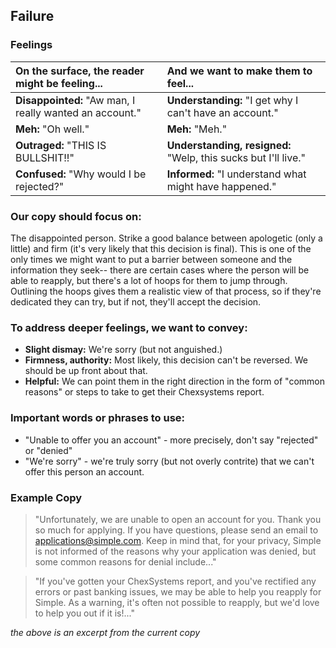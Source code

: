 ## Failure

### Feelings

|On the surface, the reader might be feeling... | And we want to make them to feel... |
|:---------------|:---------------|
| **Disappointed:** "Aw man, I really wanted an account."| **Understanding:** "I get why I can't have an account."|
| **Meh:** "Oh well."| **Meh:** "Meh."|
| **Outraged:** "THIS IS BULLSHIT!!"| **Understanding, resigned:** "Welp, this sucks but I'll live."|
| **Confused:** "Why would I be rejected?"| **Informed:** "I understand what might have happened."|

### Our copy should focus on:
The disappointed person. Strike a good balance between apologetic (only a little) and firm (it's very likely that this decision is final). This is one of the only times we might want to put a barrier between someone and the information they seek-- there are certain cases where the person will be able to reapply, but there's a lot of hoops for them to jump through. Outlining the hoops gives them a realistic view of that process, so if they're dedicated they can try, but if not, they'll accept the decision.

### To address deeper feelings, we want to convey:
- **Slight dismay:** We're sorry (but not anguished.)
- **Firmness, authority:** Most likely, this decision can't be reversed. We should be up front about that.
- **Helpful:** We can point them in the right direction in the form of "common reasons" or steps to take to get their Chexsystems report.

### Important words or phrases to use:
- "Unable to offer you an account" - more precisely, don't say "rejected" or "denied"
- "We're sorry" - we're truly sorry (but not overly contrite) that we can't offer this person an account.

### **Example Copy**
>"Unfortunately, we are unable to open an account for you. Thank you so much for applying. If you have questions, please send an email to applications@simple.com. Keep in mind that, for your privacy, Simple is not informed of the reasons why your application was denied, but some common reasons for denial include..."

>"If you've gotten your ChexSystems report, and you've rectified any errors or past banking issues, we may be able to help you reapply for Simple. As a warning, it's often not possible to reapply, but we'd love to help you out if it is!..."

*the above is an excerpt from the current copy*